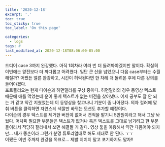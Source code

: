 ```yaml
---
title: '2020-12-18'
excerpt: '.'
toc: true
toc_sticky: true
toc_label: 'On this page'

categories:
  - logs
tags: #
last_modified_at: 2020-12-18T08:06:00-05:00
---
```


드디어 case 3까지 완강했다. 아직 1회차라 여러 번 더 돌려봐야겠지만 말이다. 확실히 이번에는 앞전보다 더 까다롭고 어려웠다.
일단 큰 산을 넘었으니 다음 case부터는 수월해질까?
어쨌든 얼른 완강하고, 시간이 허락된다면 한 차례 더 돌려본 후에 다른 강의를 들어야겠다.
<br />
포트폴리오는 현재 다이슨과 허먼밀러를 구상 중이다.
허먼밀러의 경우 동영상 텍스트 때문에 애를 먹었는데 운이 좋게 텍스트가 없는 버전을 찾아냈다.
어제 공부도 잘 안 되는 거 같고 약간 지쳤었는데 이 동영상을 찾고나니 기분이 좀 나아졌다.
의자 컬러에 맞춰 버튼을 클릭하면 자연스레 색깔만 바뀌는 모션도 추가할 예정이다.
<br />
다이슨의 경우 텍스트를 제거한 버전이 없어서 견적을 맡기니 5만원이라고 해서 그냥 놔뒀다.
어차피 필요한 부분들은 텍스트가 없거나 혹은 텍스트를 그대로 남기려고 한 부분들이라서 적당히 잘라내서 쓰면 해결될 거 같다.
영상 툴을 이용해서 약간 다듬어야 되지만... 내가 똥손이라 그런가 분명 튜토리얼대로 해도 제대로 안 된다.
ㅜㅜ
<br />
어쨌든 이번 주까지 완강을 목표로... 제발 지치지 말고 포기하지도 말자!!
